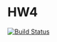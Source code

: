 # HW4
[![Build Status](https://app.travis-ci.com/ShivankSrivastava/HW4.svg?branch=main)](https://app.travis-ci.com/ShivankSrivastava/HW4)
